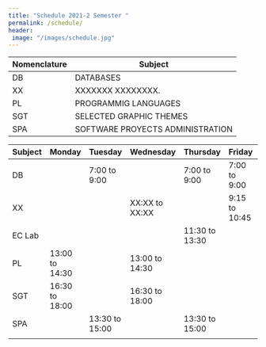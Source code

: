 ```yaml
---
title: "Schedule 2021-2 Semester "
permalink: /schedule/
header: 
 image: "/images/schedule.jpg"
---
```



| Nomenclature |                    Subject                    |
|--------------|-----------------------------------------------|
|      DB      |                   DATABASES                   |
|      XX      |                XXXXXXX XXXXXXXX.              |
|      PL      |              PROGRAMMIG LANGUAGES             |
|      SGT     |              SELECTED GRAPHIC THEMES          |
|      SPA     |      SOFTWARE PROYECTS ADMINISTRATION         |


|  Subject   |    Monday      |   Tuesday      |     Wednesday    | Thursday       |    Friday      | Saturday      |
|------------|----------------|----------------|------------------|----------------|----------------|---------------|
|     DB     |                |  7:00 to 9:00  |                  |  7:00 to 9:00  |  7:00 to 9:00  |               |
|     XX     |                |                |  XX:XX to XX:XX  |                |  9:15 to 10:45 |               |
|   EC Lab   |                |                |                  | 11:30 to 13:30 |                |               |
|     PL     | 13:00 to 14:30 |                |  13:00 to 14:30  |                |                |               |
|    SGT     | 16:30 to 18:00 |                |  16:30 to 18:00  |                |                |               |
|    SPA     |                | 13:30 to 15:00 |                  | 13:30 to 15:00 |                |               |
|            |                |                |                  |                |                |               |
